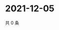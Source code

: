 # 2021-12-05

共 0 条

<!-- BEGIN WEIBO -->
<!-- 最后更新时间 Sun Dec 05 2021 15:09:07 GMT+0800 (China Standard Time) -->

<!-- END WEIBO -->
